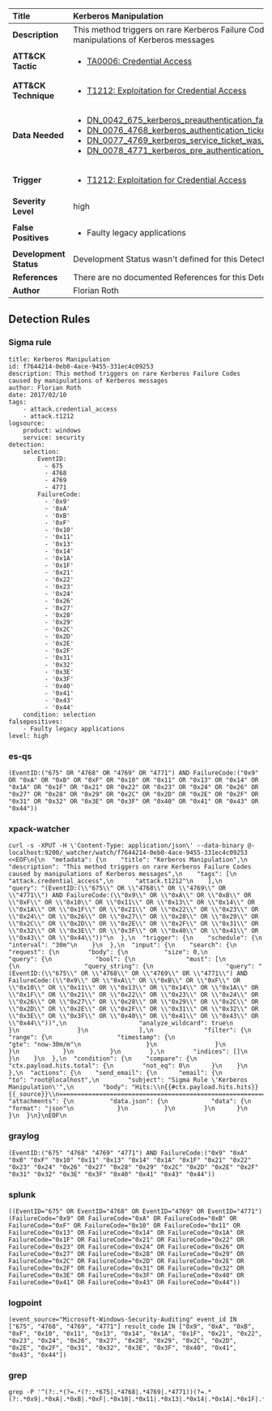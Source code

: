 | Title                    | Kerberos Manipulation       |
|:-------------------------|:------------------|
| **Description**          | This method triggers on rare Kerberos Failure Codes caused by manipulations of Kerberos messages |
| **ATT&amp;CK Tactic**    |  <ul><li>[TA0006: Credential Access](https://attack.mitre.org/tactics/TA0006)</li></ul>  |
| **ATT&amp;CK Technique** | <ul><li>[T1212: Exploitation for Credential Access](https://attack.mitre.org/techniques/T1212)</li></ul>  |
| **Data Needed**          | <ul><li>[DN_0042_675_kerberos_preauthentication_failed](../Data_Needed/DN_0042_675_kerberos_preauthentication_failed.md)</li><li>[DN_0076_4768_kerberos_authentication_ticket_was_requested](../Data_Needed/DN_0076_4768_kerberos_authentication_ticket_was_requested.md)</li><li>[DN_0077_4769_kerberos_service_ticket_was_requested](../Data_Needed/DN_0077_4769_kerberos_service_ticket_was_requested.md)</li><li>[DN_0078_4771_kerberos_pre_authentication_failed](../Data_Needed/DN_0078_4771_kerberos_pre_authentication_failed.md)</li></ul>  |
| **Trigger**              | <ul><li>[T1212: Exploitation for Credential Access](../Triggers/T1212.md)</li></ul>  |
| **Severity Level**       | high |
| **False Positives**      | <ul><li>Faulty legacy applications</li></ul>  |
| **Development Status**   |  Development Status wasn't defined for this Detection Rule yet  |
| **References**           |  There are no documented References for this Detection Rule yet  |
| **Author**               | Florian Roth |


## Detection Rules

### Sigma rule

```
title: Kerberos Manipulation
id: f7644214-0eb0-4ace-9455-331ec4c09253
description: This method triggers on rare Kerberos Failure Codes caused by manipulations of Kerberos messages
author: Florian Roth
date: 2017/02/10
tags:
    - attack.credential_access
    - attack.t1212
logsource:
    product: windows
    service: security
detection:
    selection:
        EventID:
          - 675
          - 4768
          - 4769
          - 4771
        FailureCode:
          - '0x9'
          - '0xA'
          - '0xB'
          - '0xF'
          - '0x10'
          - '0x11'
          - '0x13'
          - '0x14'
          - '0x1A'
          - '0x1F'
          - '0x21'
          - '0x22'
          - '0x23'
          - '0x24'
          - '0x26'
          - '0x27'
          - '0x28'
          - '0x29'
          - '0x2C'
          - '0x2D'
          - '0x2E'
          - '0x2F'
          - '0x31'
          - '0x32'
          - '0x3E'
          - '0x3F'
          - '0x40'
          - '0x41'
          - '0x43'
          - '0x44'
    condition: selection
falsepositives:
    - Faulty legacy applications
level: high

```





### es-qs
    
```
(EventID:("675" OR "4768" OR "4769" OR "4771") AND FailureCode:("0x9" OR "0xA" OR "0xB" OR "0xF" OR "0x10" OR "0x11" OR "0x13" OR "0x14" OR "0x1A" OR "0x1F" OR "0x21" OR "0x22" OR "0x23" OR "0x24" OR "0x26" OR "0x27" OR "0x28" OR "0x29" OR "0x2C" OR "0x2D" OR "0x2E" OR "0x2F" OR "0x31" OR "0x32" OR "0x3E" OR "0x3F" OR "0x40" OR "0x41" OR "0x43" OR "0x44"))
```


### xpack-watcher
    
```
curl -s -XPUT -H \'Content-Type: application/json\' --data-binary @- localhost:9200/_watcher/watch/f7644214-0eb0-4ace-9455-331ec4c09253 <<EOF\n{\n  "metadata": {\n    "title": "Kerberos Manipulation",\n    "description": "This method triggers on rare Kerberos Failure Codes caused by manipulations of Kerberos messages",\n    "tags": [\n      "attack.credential_access",\n      "attack.t1212"\n    ],\n    "query": "(EventID:(\\"675\\" OR \\"4768\\" OR \\"4769\\" OR \\"4771\\") AND FailureCode:(\\"0x9\\" OR \\"0xA\\" OR \\"0xB\\" OR \\"0xF\\" OR \\"0x10\\" OR \\"0x11\\" OR \\"0x13\\" OR \\"0x14\\" OR \\"0x1A\\" OR \\"0x1F\\" OR \\"0x21\\" OR \\"0x22\\" OR \\"0x23\\" OR \\"0x24\\" OR \\"0x26\\" OR \\"0x27\\" OR \\"0x28\\" OR \\"0x29\\" OR \\"0x2C\\" OR \\"0x2D\\" OR \\"0x2E\\" OR \\"0x2F\\" OR \\"0x31\\" OR \\"0x32\\" OR \\"0x3E\\" OR \\"0x3F\\" OR \\"0x40\\" OR \\"0x41\\" OR \\"0x43\\" OR \\"0x44\\"))"\n  },\n  "trigger": {\n    "schedule": {\n      "interval": "30m"\n    }\n  },\n  "input": {\n    "search": {\n      "request": {\n        "body": {\n          "size": 0,\n          "query": {\n            "bool": {\n              "must": [\n                {\n                  "query_string": {\n                    "query": "(EventID:(\\"675\\" OR \\"4768\\" OR \\"4769\\" OR \\"4771\\") AND FailureCode:(\\"0x9\\" OR \\"0xA\\" OR \\"0xB\\" OR \\"0xF\\" OR \\"0x10\\" OR \\"0x11\\" OR \\"0x13\\" OR \\"0x14\\" OR \\"0x1A\\" OR \\"0x1F\\" OR \\"0x21\\" OR \\"0x22\\" OR \\"0x23\\" OR \\"0x24\\" OR \\"0x26\\" OR \\"0x27\\" OR \\"0x28\\" OR \\"0x29\\" OR \\"0x2C\\" OR \\"0x2D\\" OR \\"0x2E\\" OR \\"0x2F\\" OR \\"0x31\\" OR \\"0x32\\" OR \\"0x3E\\" OR \\"0x3F\\" OR \\"0x40\\" OR \\"0x41\\" OR \\"0x43\\" OR \\"0x44\\"))",\n                    "analyze_wildcard": true\n                  }\n                }\n              ],\n              "filter": {\n                "range": {\n                  "timestamp": {\n                    "gte": "now-30m/m"\n                  }\n                }\n              }\n            }\n          }\n        },\n        "indices": []\n      }\n    }\n  },\n  "condition": {\n    "compare": {\n      "ctx.payload.hits.total": {\n        "not_eq": 0\n      }\n    }\n  },\n  "actions": {\n    "send_email": {\n      "email": {\n        "to": "root@localhost",\n        "subject": "Sigma Rule \'Kerberos Manipulation\'",\n        "body": "Hits:\\n{{#ctx.payload.hits.hits}}{{_source}}\\n================================================================================\\n{{/ctx.payload.hits.hits}}",\n        "attachments": {\n          "data.json": {\n            "data": {\n              "format": "json"\n            }\n          }\n        }\n      }\n    }\n  }\n}\nEOF\n
```


### graylog
    
```
(EventID:("675" "4768" "4769" "4771") AND FailureCode:("0x9" "0xA" "0xB" "0xF" "0x10" "0x11" "0x13" "0x14" "0x1A" "0x1F" "0x21" "0x22" "0x23" "0x24" "0x26" "0x27" "0x28" "0x29" "0x2C" "0x2D" "0x2E" "0x2F" "0x31" "0x32" "0x3E" "0x3F" "0x40" "0x41" "0x43" "0x44"))
```


### splunk
    
```
((EventID="675" OR EventID="4768" OR EventID="4769" OR EventID="4771") (FailureCode="0x9" OR FailureCode="0xA" OR FailureCode="0xB" OR FailureCode="0xF" OR FailureCode="0x10" OR FailureCode="0x11" OR FailureCode="0x13" OR FailureCode="0x14" OR FailureCode="0x1A" OR FailureCode="0x1F" OR FailureCode="0x21" OR FailureCode="0x22" OR FailureCode="0x23" OR FailureCode="0x24" OR FailureCode="0x26" OR FailureCode="0x27" OR FailureCode="0x28" OR FailureCode="0x29" OR FailureCode="0x2C" OR FailureCode="0x2D" OR FailureCode="0x2E" OR FailureCode="0x2F" OR FailureCode="0x31" OR FailureCode="0x32" OR FailureCode="0x3E" OR FailureCode="0x3F" OR FailureCode="0x40" OR FailureCode="0x41" OR FailureCode="0x43" OR FailureCode="0x44"))
```


### logpoint
    
```
(event_source="Microsoft-Windows-Security-Auditing" event_id IN ["675", "4768", "4769", "4771"] result_code IN ["0x9", "0xA", "0xB", "0xF", "0x10", "0x11", "0x13", "0x14", "0x1A", "0x1F", "0x21", "0x22", "0x23", "0x24", "0x26", "0x27", "0x28", "0x29", "0x2C", "0x2D", "0x2E", "0x2F", "0x31", "0x32", "0x3E", "0x3F", "0x40", "0x41", "0x43", "0x44"])
```


### grep
    
```
grep -P '^(?:.*(?=.*(?:.*675|.*4768|.*4769|.*4771))(?=.*(?:.*0x9|.*0xA|.*0xB|.*0xF|.*0x10|.*0x11|.*0x13|.*0x14|.*0x1A|.*0x1F|.*0x21|.*0x22|.*0x23|.*0x24|.*0x26|.*0x27|.*0x28|.*0x29|.*0x2C|.*0x2D|.*0x2E|.*0x2F|.*0x31|.*0x32|.*0x3E|.*0x3F|.*0x40|.*0x41|.*0x43|.*0x44)))'
```




